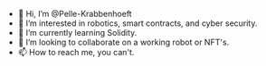- 👋 Hi, I’m @Pelle-Krabbenhoeft
- 👀 I’m interested in robotics, smart contracts, and cyber security.
- 🌱 I’m currently learning Solidity.
- 💞️ I’m looking to collaborate on a working robot or NFT's.
- 📫 How to reach me, you can't.

<!---
Pelle-Krabbenhoeft/Pelle-Krabbenhoeft is a ✨ special ✨ repository because its `README.md` (this file) appears on your GitHub profile.
You can click the Preview link to take a look at your changes.
--->
